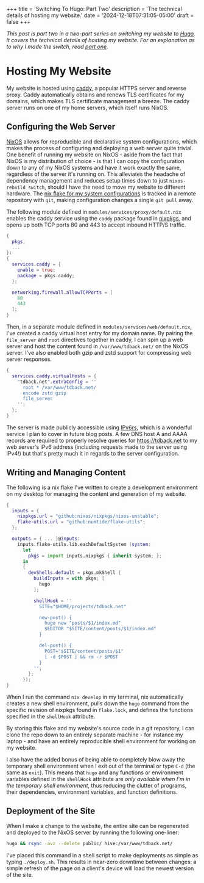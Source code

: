 +++
title = 'Switching To Hugo: Part Two'
description = 'The technical details of hosting my website.'
date = '2024-12-18T07:31:05-05:00'
draft = false
+++

*This post is part two in a two-part series on switching my website to
[Hugo](https://gohugo.io). It covers the technical details of hosting my
website. For an explanation as to why I made the switch, read
[part one](/posts/switching-to-hugo-one/).*

# Hosting My Website
My website is hosted using [caddy](https://caddyserver.com), a popular HTTPS
server and reverse proxy. Caddy automatically obtains and renews TLS
certificates for my domains, which makes TLS certificate management a breeze.
The caddy server runs on one of my home servers, which itself runs NixOS.

## Configuring the Web Server
[NixOS](https://nixos.org) allows for reproducible and declarative system
configurations, which makes the process of configuring and deploying a web
server quite trivial. One benefit of running my website on NixOS - aside from
the fact that NixOS is my distribution of choice - is that I can copy the
configuration down to any of my NixOS systems and have it work exactly the
same, regardless of the server it's running on. This alleviates the headache of
dependency management and reduces setup times down to just
`nixos-rebuild switch`, should I have the need to move my website to different
hardware. The [nix flake for my system
configurations](https://git.tdback.net/nix-config) is tracked in a remote
repository with `git`, making configuration changes a single `git pull` away.

The following module defined in `modules/services/proxy/default.nix` enables
the caddy service using the `caddy` package found in
[nixpkgs](https://search.nixos.org/packages?channel=24.11&query=caddy),
and opens up both TCP ports 80 and 443 to accept inbound HTTP/S traffic.
```nix
{
  pkgs,
  ...
}:
{
  services.caddy = {
    enable = true;
    package = pkgs.caddy;
  };

  networking.firewall.allowTCPPorts = [
    80
    443
  ];
}
```

Then, in a separate module defined in `modules/services/web/default.nix`, I've
created a caddy virtual host entry for my domain name. By pairing the
`file_server` and `root` directives together in caddy, I can spin up a web
server and host the content found in `/var/www/tdback.net/` on the NixOS
server. I've also enabled both gzip and zstd support for compressing web server
responses.

```nix
{
  services.caddy.virtualHosts = {
    "tdback.net".extraConfig = ''
      root * /var/www/tdback.net/
      encode zstd gzip
      file_server
    '';
  };
}
```

The server is made publicly accessible using [IPv6rs](https://ipv6.rs), which
is a wonderful service I plan to cover in future blog posts. A few DNS host A
and AAAA records are required to properly resolve queries for
https://tdback.net to my web server's IPv6 address (including requests made to
the server using IPv4!) but that's pretty much it in regards to the server
configuration.

## Writing and Managing Content
The following is a nix flake I've written to create a development environment
on my desktop for managing the content and generation of my website.

```nix
{
  inputs = {
    nixpkgs.url = "github:nixos/nixpkgs/nixos-unstable";
    flake-utils.url = "github:numtide/flake-utils";
  };

  outputs = { ... }@inputs:
    inputs.flake-utils.lib.eachDefaultSystem (system:
      let
        pkgs = import inputs.nixpkgs { inherit system; };
      in
      {
        devShells.default = pkgs.mkShell {
          buildInputs = with pkgs; [
            hugo
          ];

          shellHook = ''
            SITE="$HOME/projects/tdback.net"

            new-post() {
              hugo new "posts/$1/index.md"
              $EDITOR "$SITE/content/posts/$1/index.md"
            }

            del-post() {
              POST="$SITE/content/posts/$1"
              [ -d $POST ] && rm -r $POST
            }
          '';
        };
      });
}
```

When I run the command `nix develop` in my terminal, nix automatically creates
a new shell environment, pulls down the `hugo` command from the specific
revision of nixpkgs found in `flake.lock`, and defines the functions specified
in the `shellHook` attribute.

By storing this flake and my website's source code in a git repository, I can
clone the repo down to an entirely separate machine - for instance my laptop -
and have an entirely reproducible shell environment for working on my website.

I also have the added bonus of being able to completely blow away the temporary
shell environment when I exit out of the terminal or type `C-d` (the same as
`exit`). This means that `hugo` and any functions or environment variables
defined in the `shellHook` attribute are *only available when I'm in the
temporary shell environment*, thus reducing the clutter of programs, their
dependencies, environment variables, and function definitions.

## Deployment of the Site
When I make a change to the website, the entire site can be regenerated and
deployed to the NixOS server by running the following one-liner:

```bash
hugo && rsync -avz --delete public/ hive:/var/www/tdback.net/
```

I've placed this command in a shell script to make deployments as simple as
typing `./deploy.sh`. This results in near-zero downtime between changes: a
simple refresh of the page on a client's device will load the newest version of
the site.

